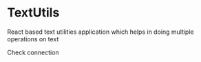 # TextUtils

React based text utilities application which helps in doing multiple operations on text

Check connection
